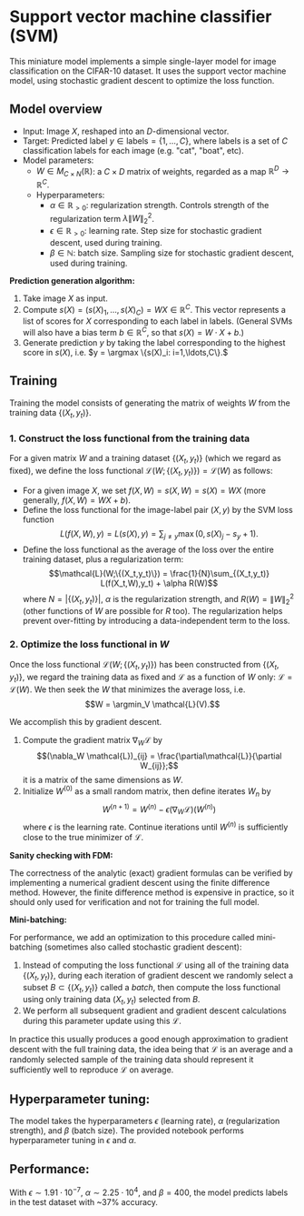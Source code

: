 # Support vector machine classifier (SVM)

This miniature model implements a simple single-layer model for image classification on the CIFAR-10 dataset. It uses the support vector machine model, using stochastic gradient descent to optimize the loss function.

## **Model overview**

* Input: Image $X$, reshaped into an $D$-dimensional vector.
* Target: Predicted label $y\in \text{labels} = \{1,\ldots,C\}$, where $\text{labels}$ is a set of $C$ classification labels for each image (e.g. "cat", "boat", etc).
* Model parameters:
    * $W\in M_{C\times N}(\mathbb{R})$: a $C\times D$ matrix of weights, regarded as a map $\mathbb{R}^D\to\mathbb{R}^C$.
    * Hyperparameters:
        * $\alpha\in\mathbb{R}_{>0}$: regularization strength. Controls strength of the regularization term $\lambda\|W\|_2^2$.
        * $\epsilon\in\mathbb{R}_{>0}$:  learning rate. Step size for stochastic gradient descent, used during training.
        * $\beta\in\mathbb{N}$: batch size. Sampling size for stochastic gradient descent, used during training.

**Prediction generation algorithm:**

1. Take image $X$ as input.
2. Compute $s(X) = (s(X)_1,\ldots,s(X)_C) = WX \in \mathbb{R}^C$. This vector represents a list of scores for $X$ corresponding to each label in $\text{labels}$. (General SVMs will also have a bias term $b\in\mathbb{R}^C$, so that $s(X) = W\cdot X + b$.)
3. Generate prediction $y$ by taking the label corresponding to the highest score in $s(X)$, i.e. $y = \argmax \{s(X)_i: i=1,\ldots,C\}.$


## **Training**

Training the model consists of generating the matrix of weights $W$ from the training data $\{(X_t,y_t)\}$.

### **1. Construct the loss functional from the training data**

For a given matrix $W$ and a training dataset $\{(X_t,y_t)\}$ (which we regard as fixed), we define the loss functional $\mathcal{L}(W;\{(X_t,y_t)\}) = \mathcal{L}(W)$ as follows:

* For a given image $X$, we set $f(X,W) = s(X,W) = s(X) = WX$ (more generally, $f(X,W) = WX + b$).
* Define the loss functional for the image-label pair $(X,y)$ by the SVM loss function $$L(f(X,W),y) = L(s(X),y) = \sum_{j \neq y} \max(0,s(X)_j - s_y + 1).$$
* Define the loss functional as the average of the loss over the entire training dataset, plus a regularization term: $$\mathcal{L}(W;\{(X_t,y_t)\}) = \frac{1}{N}\sum_{(X_t,y_t)} L(f(X_t,W),y_t) + \alpha R(W)$$
where $N = |\{(X_t,y_t)\}|$, $\alpha$ is the regularization strength, and $R(W) = \|W\|_2^2$ (other functions of $W$ are possible for $R$ too). The regularization helps prevent over-fitting by introducing a data-independent term to the loss.

### **2. Optimize the loss functional in $W$**

Once the loss functional $\mathcal{L}(W;\{(X_t,y_t)\})$ has been constructed from $\{(X_t,y_t)\}$, we regard the training data as fixed and $\mathcal{L}$ as a function of $W$ only: $\mathcal{L} = \mathcal{L}(W)$. We then seek the $W$ that minimizes the average loss, i.e. $$W = \argmin_V \mathcal{L}(V).$$

We accomplish this by gradient descent.

1. Compute the gradient matrix $\nabla_W\mathcal{L}$ by $$(\nabla_W \mathcal{L})_{ij} = \frac{\partial\mathcal{L}}{\partial W_{ij}};$$ it is a matrix of the same dimensions as $W$.
2. Initialize $W^{(0)}$ as a small random matrix, then define iterates $W_n$ by $$W^{(n+1)} = W^{(n)} -\epsilon(\nabla_W\mathcal{L})(W^{(n)})$$
where $\epsilon$ is the learning rate. Continue iterations until $W^{(n)}$ is sufficiently close to the true minimizer of $\mathcal{L}$.

**Sanity checking with FDM:**

The correctness of the analytic (exact) gradient formulas can be verified by implementing a numerical gradient descent using the finite difference method. However, the finite difference method is expensive in practice, so it should only used for verification and not for training the full model.

**Mini-batching:**

For performance, we add an optimization to this procedure called mini-batching (sometimes also called stochastic gradient descent):

1. Instead of computing the loss functional $\mathcal{L}$ using all of the training data $\{(X_t,y_t)\}$, during each iteration of gradient descent we randomly select a subset $B\subset\{(X_t,y_t)\}$ called a *batch*, then compute the loss functional using only training data $(X_t,y_t)$ selected from $B$.
2. We perform all subsequent gradient and gradient descent calculations during this parameter update using this $\mathcal{L}$.

In practice this usually produces a good enough approximation to gradient descent with the full training data, the idea being that $\mathcal{L}$ is an average and a randomly selected sample of the training data should represent it sufficiently well to reproduce $\mathcal{L}$ on average.

## Hyperparameter tuning:

The model takes the hyperparameters $\epsilon$ (learning rate), $\alpha$ (regularization strength), and $\beta$ (batch size). The provided notebook performs hyperparameter tuning in $\epsilon$ and $\alpha$.

## Performance:

With $\epsilon \sim 1.91\cdot 10^{-7}$, $\alpha \sim 2.25\cdot 10^4$, and $\beta = 400$, the model predicts labels in the test dataset with ~37% accuracy.